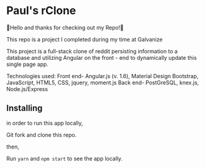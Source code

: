 # Paul's rClone

🎉Hello and thanks for checking out my Repo!🎉

This repo is a project I completed during my time at Galvanize

This project is a full-stack clone of reddit persisting information to a database and utilizing Angular on the front - end to dynamically update this single page app.

Technologies used:
  Front end- Angular.js (v. 1.6), Material Design Bootstrap, JavaScript, HTML5, CSS, jquery, moment.js
  Back end- PostGreSQL, knex.js, Node.js/Express



## Installing

in order to run this app locally,

Git fork and clone this repo.

then,

Run `yarn` and `npm start` to see the app locally.
